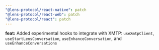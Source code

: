 ```yaml
---
"@lens-protocol/react-native": patch
"@lens-protocol/react-web": patch
"@lens-protocol/react": patch
---
```


**feat:** Added experimental hooks to integrate with XMTP: `useXmtpClient`, `useStartLensConversation`, `useEnhanceConversation`, and `useEnhanceConversations`
